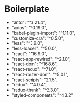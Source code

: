 # Boilerplate

-   "antd": "^3.21.4",
-   "axios": "^0.19.0",
-   "babel-plugin-import": "^1.11.0",
-   "customize-cra": "^0.5.0",
-   "less": "^3.9.0",
-   "less-loader": "^5.0.0",
-   "react": "^16.9.0",
-   "react-app-rewired": "^2.1.0",
-   "react-dom": "^16.8.6",
-   "react-redux": "^7.1.0",
-   "react-router-dom": "^5.0.1",
-   "react-scripts": "2.1.5",
-   "redux": "^4.0.4",
-   "redux-thunk": "^2.3.0",
-   "styled-components": "^4.3.2"
